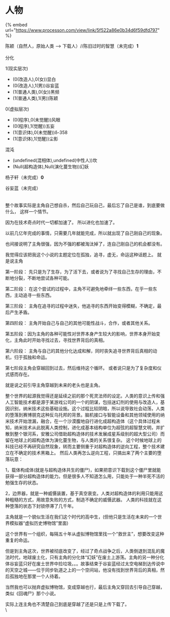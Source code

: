 # 人物

{% embed url="https://www.processon.com/view/link/5f522a86e0b34d6f59dfd797" %}

陈颖（自然人，原始人类 --> 下载人）//陈旧过时的智慧（未完成）**1** \
\
分化&#x20;

1(现实层次)&#x20;

* (0(改造人),0(女))显白&#x20;
* (0(改造人),1(男))谷妄蓝&#x20;
* (1(普通人类),0(女))黑频&#x20;
* (1(普通人类),1(男))陈颖&#x20;

0(虚拟层次)&#x20;

* (0(程序),0(未觉醒))风眼&#x20;
* (0(程序),1(觉醒))五妄&#x20;
* (1(意识体),0(未觉醒))δ-358&#x20;
* (1(意识体),1(觉醒))尘影&#x20;

混沌&#x20;

* (undefined(混相体),undefined(中性人))坎&#x20;
* (Null(超构造体),Null(演化蔓生物))幻妖



杨子轩（未完成）**0**&#x20;

谷妄蓝（未完成）\
\
\
整个故事实际是主角自己想自杀，然后自己玩自己，最后忘了自己是谁，到底要做什么， 这样一个情节。&#x20;

因为在技术奇点时代一切都加速了。 所以进化也加速了。

以前几亿年完成的事情，只需要几年就能完成，所以就出现了自己刚自己的现象。&#x20;

&#x20;也间接说明了主角很强，因为不强的都被淘汰掉了，连自己刚自己的机会都没有。&#x20;

我觉得应该把我这个小说的主题定位在孤独，追寻，虚无，命运这种话题上。 就是说主角&#x20;

第一阶段： 先只是为了生存，为了活下去，或者说为了寻找自己生存的理由，不断地分裂，不断地尝试各种可能。

第二阶段： 在这个尝试的过程中，主角不可避免地牵绊一些东西，在乎一些东西，主动追寻一些东西。&#x20;

第三阶段： 主角在追寻的过程中迷失，他追寻的东西开始变得模糊，不确定，最后产生矛盾。&#x20;

第四阶段： 主角开始自己与自己的其他可能性战斗，合作，或者其他关系。&#x20;

第五阶段：因为主角的各种可能性对世界本身产生较大的影响，世界本身开始变化，主角此时开始寻找过去，寻找世界背后的真相。&#x20;

第六阶段： 主角与自己的其他分化达成和解，同时丧失追寻世界背后真相的动机，归于孤独和命运。&#x20;

第七阶段主角会穿越回到过去，然后维持这个循环。 或者说只是为了复杂度和仪式感而存在。

就是说之前引导主角穿越到未来的老头也是主角。&#x20;

整个世界的起源我觉得还是延续之前的那个死灵法师的设定。人类的意识上传和强人工智能技术都是源于某游戏公司的一个的阴谋，包括迷幻剂的使用与改造人，基因识别，纳米技术这些基础设施。这个过程比较阴暗，所以说导致社会动荡，人类的堕落到赛博朋克这种反乌托邦的背景。脑机接口与智能设备和其他领域使用的纳米技术开始泄漏，融合，在一个沙漠腹地自行进化成超构造体（这个具体过程未知，纳米技术从此脱离人类控制，进化成基本结构单位为超弦的超智慧文明，并扩散到整个银河系，安雅公司借助超构造体的技术发展成星系级别的超大型公司）而留在地球上的超构造体为演化蔓生物，与人类的关系很复杂。 这个时候地球上的科技已经不再研究自然现象，转而主要侧重于对超构造体的逆向工程，整个技术建立在不确定的技术黑箱上。 然后人类再怎么逆向工程，只搞出来了两个主要的堕落玩意：

&#x20;1，载体构成体(就是与超构造体共生的僵尸)，如果把意识下载到这个僵尸里就能获得一部分超构造体的能力。但是很多人不知道怎么用，只能处于一种半死不活的勉强生存的状态。&#x20;

2，边界器，就是一种威慑装置，基于真空衰变。人类对超构造体的利用只能用这种粗糙的方式，用故意失败的方式，制造不确定的威慑武器。 人类的科技就在这种堕落的状态下封锁停滞了几千年。&#x20;

主角就是一个貌似生活在我们这个时代的高中生，(但他只是生活在未来的一个世界模拟器“虚拟历史博物馆”里面)&#x20;

&#x20;这个世界有一个组织，每隔五十年从虚拟博物馆里找一个“救世主”，想要改变这种重复的命运。

但是到主角这次，世界被彻底改变了，经过了奇点战争之后，人类倒退到混乱的魔法时代，地球废土化，只有主角的分化体“幻妖”在废土上游荡。主角的另一种分化体谷妄蓝只好在废土世界中捡垃圾。。。故事结束于谷妄蓝经过太空电梯到达传说中的天空之城——位于同步轨道之上的一个空间站，他没有找到世界背后的真相，然后孤独地在那里一个人待着。&#x20;

当然我也可以抛弃虚拟博物馆，变成穿越也行，最后主角又穿回去引导自己穿越，类似《回魂尸》那个小说。&#x20;

实际上连主角也不清楚自己到底是穿越了还是只是上传下载了。\
\
